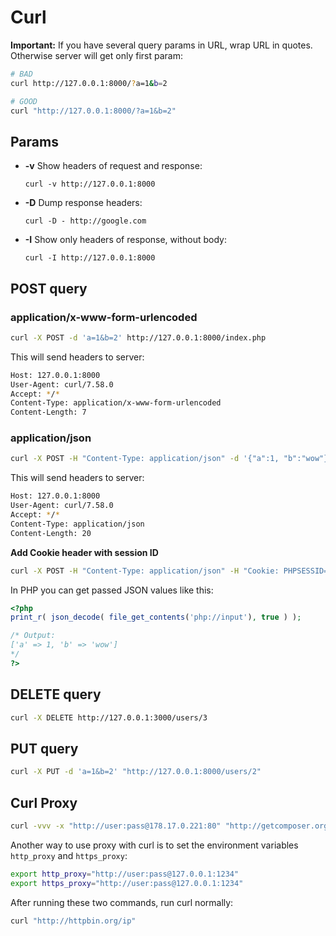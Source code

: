 # Curl

**Important:** If you have several query params in URL, wrap URL in quotes. Otherwise server will get only first param:

```bash
# BAD
curl http://127.0.0.1:8000/?a=1&b=2

# GOOD
curl "http://127.0.0.1:8000/?a=1&b=2"
```

## Params

- **-v** Show headers of request and response:
  ```
  curl -v http://127.0.0.1:8000
  ```
- **-D** Dump response headers:
  ```
  curl -D - http://google.com
  ```
- **-I** Show only headers of response, without body:
  ```
  curl -I http://127.0.0.1:8000
  ```

## POST query

### application/x-www-form-urlencoded

```bash
curl -X POST -d 'a=1&b=2' http://127.0.0.1:8000/index.php
```

This will send headers to server:

```bash
Host: 127.0.0.1:8000
User-Agent: curl/7.58.0
Accept: */*
Content-Type: application/x-www-form-urlencoded
Content-Length: 7
```

### application/json

```bash
curl -X POST -H "Content-Type: application/json" -d '{"a":1, "b":"wow"}' http://127.0.0.1:8000/index.php
```

This will send headers to server:

```bash
Host: 127.0.0.1:8000
User-Agent: curl/7.58.0
Accept: */*
Content-Type: application/json
Content-Length: 20
```

**Add Cookie header with session ID**

```bash
curl -X POST -H "Content-Type: application/json" -H "Cookie: PHPSESSID=f2je0;" -d '{"postId": 123}' "https://www.site.com/vote/22"
```

In PHP you can get passed JSON values like this:

```php
<?php
print_r( json_decode( file_get_contents('php://input'), true ) );

/* Output:
['a' => 1, 'b' => 'wow']
*/
?>
```

## DELETE query

```bash
curl -X DELETE http://127.0.0.1:3000/users/3
```

## PUT query

```bash
curl -X PUT -d 'a=1&b=2' "http://127.0.0.1:8000/users/2"
```

## Curl Proxy

```bash
curl -vvv -x "http://user:pass@178.17.0.221:80" "http://getcomposer.org/versions"
```

Another way to use proxy with curl is to set the environment variables `http_proxy` and `https_proxy`:

```bash
export http_proxy="http://user:pass@127.0.0.1:1234"
export https_proxy="http://user:pass@127.0.0.1:1234"
```
After running these two commands, run curl normally:

```bash
curl "http://httpbin.org/ip"
```
